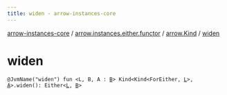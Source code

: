 ```yaml
---
title: widen - arrow-instances-core
---
```


[arrow-instances-core](../../index.html) / [arrow.instances.either.functor](../index.html) / [arrow.Kind](index.html) / [widen](./widen.html)

# widen

`@JvmName("widen") fun <L, B, A : `[`B`](widen.html#B)`> Kind<Kind<ForEither, `[`L`](widen.html#L)`>, `[`A`](widen.html#A)`>.widen(): Either<`[`L`](widen.html#L)`, `[`B`](widen.html#B)`>`